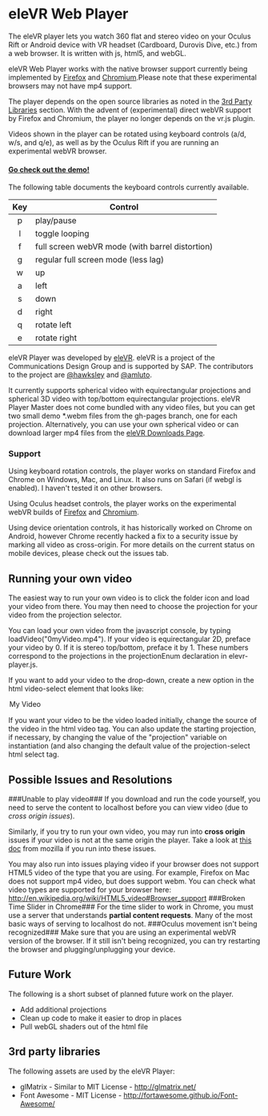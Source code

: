 eleVR Web Player
================

The eleVR player lets you watch 360 flat and stereo video on your Oculus Rift or Android device with VR headset (Cardboard, Durovis Dive, etc.) from a web browser. It is written with js, html5, and webGL. 

eleVR Web Player works with the native browser support currently being implemented by [Firefox](http://blog.bitops.com/blog/2014/06/26/first-steps-for-vr-on-the-web/) and [Chromium](https://drive.google.com/folderview?id=0BzudLt22BqGRbW9WTHMtOWMzNjQ&usp=sharing#list).Please note that these experimental browsers may not have mp4 support.

The player depends on the open source libraries as noted in the [3rd Party Libraries](https://github.com/hawksley/eleVR-Web-Player/blob/master/README.md#3rd-party-libraries) section. With the advent of (experimental) direct webVR support by Firefox and Chromium, the player no longer depends on the vr.js plugin.

Videos shown in the player can be rotated using keyboard controls  (a/d, w/s, and q/e), as well as by the Oculus Rift if you are running an experimental webVR browser.

#### [Go check out the demo!](http://hawksley.github.io/eleVR-Web-Player/) ####

The following table documents the keyboard controls currently available.

| Key | Control           |
|:-----:|-------------|
| p   | play/pause |
| l   | toggle looping |
| f   | full screen webVR mode (with barrel distortion) |
| g   | regular full screen mode (less lag) |
| w   | up |
| a   | left |
| s   | down |
| d   | right |
| q   | rotate left |
| e   | rotate right |

eleVR Player was developed by [eleVR](http://eleVR.com). eleVR is a project of the Communications Design Group and is supported by SAP. The contributors to the project are [@hawksley](https://github.com/hawksley) and [@amluto](https://github.com/amluto).

It currently supports spherical video with equirectangular projections and spherical 3D video with top/bottom equirectangular projections. eleVR Player Master does not come bundled with any video files, but you can get two small demo *.webm files from the gh-pages branch, one for each projection. Alternatively, you can use your own spherical video or can download larger mp4 files from the [eleVR Downloads Page](http://elevr.com/downloads/).

### Support ###
Using keyboard rotation controls, the player works on standard Firefox and Chrome on Windows, Mac, and Linux. It also runs on Safari (if webgl is enabled). I haven't tested it on other browsers.

Using Oculus headset controls, the player works on the experimental webVR builds of [Firefox](http://blog.bitops.com/blog/2014/06/26/first-steps-for-vr-on-the-web/) and [Chromium](https://drive.google.com/folderview?id=0BzudLt22BqGRbW9WTHMtOWMzNjQ&usp=sharing#list).

Using device orientation controls, it has historically worked on Chrome on Android, however Chrome recently hacked a fix to a security issue by marking all video as cross-origin. For more details on the current status on mobile devices, please check out the issues tab.

## Running your own video ##
The easiest way to run your own video is to click the folder icon and load your video from there. You may then need to choose the projection for your video from the projection selector.

You can load your own video from the javascript console, by typing loadVideo("0myVideo.mp4"). If your video is equirectangular 2D, preface your video by 0. If it is stereo top/bottom, preface it by 1. These numbers correspond to the projections in the projectionEnum declaration in elevr-player.js.

If you want to add your video to the drop-down, create a new option in the html video-select element that looks like:
<option value="0myVideo.mp4">My Video</option>

If you want your video to be the video loaded initially, change the source of the video in the html video tag. You can also update the starting projection, if necessary, by changing the value of the "projection" variable on instantiation (and also changing the default value of the projection-select html select tag.

## Possible Issues and Resolutions ##
###Unable to play video###
If you download and run the code yourself, you need to serve the content to localhost before you can view video (due to _cross origin issues_). 

Similarly, if you try to run your own video, you may run into __cross origin__ issues if your video is not at the same origin the player. Take a look at [this doc](https://developer.mozilla.org/en-US/docs/Web/WebGL/Cross-Domain_Textures) from mozilla if you run into these issues.

You may also run into issues playing video if your browser does not support HTML5 video of the type that you are using. For example, Firefox on Mac does not support mp4 video, but does support webm. You can check what video types are supported for your browser here: http://en.wikipedia.org/wiki/HTML5_video#Browser_support
###Broken Time Slider in Chrome###
For the time slider to work in Chrome, you must use a server that understands __partial content requests__. Many of the most basic ways of serving to localhost do not.
###Oculus movement isn't being recognized###
Make sure that you are using an experimental webVR version of the browser. If it still isn't being recognized, you can try restarting the browser and plugging/unplugging your device.

## Future Work ##
The following is a short subset of planned future work on the player.
- Add additional projections
- Clean up code to make it easier to drop in places
- Pull webGL shaders out of the html file

## 3rd party libraries ##
The following assets are used by the eleVR Player:

- glMatrix - Similar to MIT License - http://glmatrix.net/
- Font Awesome - MIT License - http://fortawesome.github.io/Font-Awesome/
